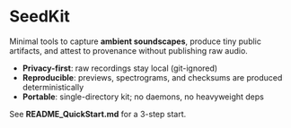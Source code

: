 # SeedKit


Minimal tools to capture **ambient soundscapes**, produce tiny public artifacts, and attest to provenance without publishing raw audio.


- **Privacy-first**: raw recordings stay local (git-ignored)
- **Reproducible**: previews, spectrograms, and checksums are produced deterministically
- **Portable**: single-directory kit; no daemons, no heavyweight deps


See **README_QuickStart.md** for a 3-step start.
